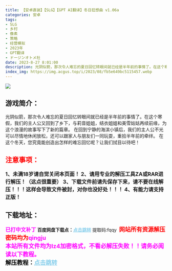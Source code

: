 ```yaml
---
title: 【安卓直装】【SLG】【GPT AI翻译】冬日狂想曲 v1.06a
categories: 安卓
tags:
- SLG
- 乡村
- 像素
- 策略
- 经营模拟
- 2023年
- GPT翻译
- ドージンオトメ社
date: 2023-8-27 8:01:00
description: 光阴似箭，那次令人难忘的夏日回忆转眼间就已经是半年前的事情了。在这个寒假，我们的主人公又回到了乡下，与莉音姐姐，结衣姐姐和美雪姑姑再续前缘，为这个浪漫的故事写下了新的篇章。在回到宁静的海滨小镇后，我们的主人公不光可以尽情地休闲放松，还可以跟家人与朋友们一同玩耍，重拾半年前的牵绊。在这个冬天，您究竟能创造出怎样的难忘回忆呢？让我们拭目以待吧！
index_img: https://img.acgus.top/i/2023/08/fb5e649bc5115457.webp
---
```

![](https://img.acgus.top/i/2023/08/fb5e649bc5115457.webp)
## 游戏简介：
光阴似箭，那次令人难忘的夏日回忆转眼间就已经是半年前的事情了。在这个寒假，我们的主人公又回到了乡下，与莉音姐姐，结衣姐姐和美雪姑姑再续前缘，为这个浪漫的故事写下了新的篇章。
在回到宁静的海滨小镇后，我们的主人公不光可以尽情地休闲放松，还可以跟家人与朋友们一同玩耍，重拾半年前的牵绊。
在这个冬天，您究竟能创造出怎样的难忘回忆呢？让我们拭目以待吧！
<br>





## <font color=#FF0000 >注意事项：</font>
<font size=3><b>1、未满18岁请自觉关闭本页面！
2、请用专业的解压工具ZA或RAR进行解压！（这点很重要）
3、下载文件前请先保存下来，请不要在线解压！！！这样会导致文件被封，对你也没好处！！！
4、有能力请支持正版！</b></font>

## 下载地址：
<font color=#FF00FF size=3><b>已打中文补丁</b></font>
<b>百度网盘下载点：</b><a href="https://pan.baidu.com/s/1D0S0OIotxkQnqDUjNxkn_A?pwd=fqqy" style="color: #87CEEB;"><b>点击跳转</b></a> 提取码:fqqy
<a style="padding: 0" href="https://post.qingju.org/AD/"><img style="max-width:100%" src="https://img.acgus.top/i/2024/07/478f689b8021d8d499ab43d21acf137a.gif" alt=""></a>
<b><font color=#FF0000 size=4>网站所有资源解压密码均为</b></font><b><font color=#FF00FF size=4>qingju</font><font color=#FF0000 ></font></b><br><b><font color=#FF00FF size=4>本站所有文件均为lz4加密格式，不看必解压失败！！请务必阅读以下教程。</b></font><br><b><font color=#000 size=4>解压教程：</b><a href="https://post.qingju.org/tutorial/000/" style="color: #87CEEB;"><b>点击跳转</b></a>
